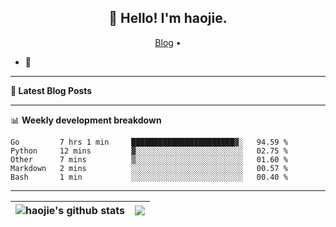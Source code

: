 <h2 align="center">👋 Hello! I'm haojie.</h2>
<p align="center">
  <a href="https://aoyouer.com">Blog</a> •
</p>


- 🔭 


-------

**📝 Latest Blog Posts**


-------

📊 **Weekly development breakdown**
<!--START_SECTION:waka-->

```text
Go         7 hrs 1 min     ███████████████████████▓░   94.59 %
Python     12 mins         ▓░░░░░░░░░░░░░░░░░░░░░░░░   02.75 %
Other      7 mins          ▒░░░░░░░░░░░░░░░░░░░░░░░░   01.60 %
Markdown   2 mins          ░░░░░░░░░░░░░░░░░░░░░░░░░   00.57 %
Bash       1 min           ░░░░░░░░░░░░░░░░░░░░░░░░░   00.40 %
```

<!--END_SECTION:waka-->

-------



| <img align="center" src="https://github-readme-stats.vercel.app/api?username=haojie06&show_icons=true&theme=graywhite&show_icons=true&count_private=true&include_all_commits=true&hide_border=true" alt="haojie's github stats" /> | <img align="center" src="https://github-readme-stats.vercel.app/api/top-langs/?username=haojie06&layout=compact&theme=graywhite&hide_border=true&hide=css,html" /> |
| ------------- | ------------- |


